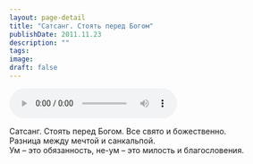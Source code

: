 ```yaml
---
layout: page-detail
title: "Сатсанг. Стоять перед Богом"
publishDate: 2011.11.23
description: ""
tags:
image:
draft: false
---
```


<audio title="2011.11.23 - Сатсанг. Стоять перед Богом.mp3" src="https://filer-api.advayta.org/v1.0/public/files/75368" controls=""></audio>

 Сатсанг. Стоять перед Богом. Все свято и божественно.  
 Разница между мечтой и санкальпой.   
 Ум – это обязанность, не-ум – это милость и благословения.  

  
